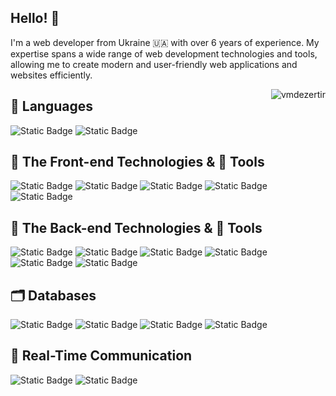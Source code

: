 ## Hello! 👋
I'm a web developer from Ukraine 🇺🇦 with over 6 years of experience. My expertise spans a wide range of web development technologies and tools, allowing me to create modern and user-friendly web applications and websites efficiently.

<img align="right" src="https://github-readme-stats.vercel.app/api/top-langs?username=vmdezertir&show_icons=true&locale=en&layout=compact" alt="vmdezertir" />

## 🙊 Languages
![Static Badge](https://img.shields.io/badge/javaScript-gray?style=for-the-badge&logo=javascript)
![Static Badge](https://img.shields.io/badge/typeScript-gray?style=for-the-badge&logo=typescript)

## 🌝 The Front-end Technologies & 🔧 Tools
![Static Badge](https://img.shields.io/badge/react-gray?style=for-the-badge&logo=react&color=rgb(8%2C%20126%2C%20164))
![Static Badge](https://img.shields.io/badge/React%20Native-gray?style=for-the-badge&logo=react&color=rgb(8%2C%20126%2C%20164))
![Static Badge](https://img.shields.io/badge/redux-gray?style=for-the-badge&logo=redux&color=rgb(118%2C%2074%2C%20188))
![Static Badge](https://img.shields.io/badge/ZUSTAND-gray?style=for-the-badge)
![Static Badge](https://img.shields.io/badge/mui-gray?style=for-the-badge&logo=mui&logoColor=white&color=%23007FFF)


## 🌚 The Back-end Technologies & 🔧 Tools
![Static Badge](https://img.shields.io/badge/docker-gray?style=for-the-badge&logo=docker&logoColor=white&color=rgb(29%2C%2099%2C%20237))
![Static Badge](https://img.shields.io/badge/node.js-gray?style=for-the-badge&logo=nodedotjs&logoColor=white&color=rgb(65%2C%20126%2C%2056))
![Static Badge](https://img.shields.io/badge/fastify-gray?style=for-the-badge&logo=fastify)
![Static Badge](https://img.shields.io/badge/nestjs-gray?style=for-the-badge&logo=nestjs&color=rgb(234%2C%2040%2C%2069))
![Static Badge](https://img.shields.io/badge/bull-gray?style=for-the-badge&logoColor=white&color=rgb(9%2C%20105%2C%2021))
![Static Badge](https://img.shields.io/badge/swagger-gray?style=for-the-badge&logo=swagger&logoColor=white&color=%2385EA2D)

## 🗂️ Databases
![Static Badge](https://img.shields.io/badge/postgresql-gray?style=for-the-badge&logo=postgresql&logoColor=white&color=rgb(51%2C%20103%2C%20145))
![Static Badge](https://img.shields.io/badge/mongodb-gray?style=for-the-badge&logo=mongodb&logoColor=white&color=rgb(0%2C%20128%2C%200))
![Static Badge](https://img.shields.io/badge/redis-gray?style=for-the-badge&logo=redis&logoColor=white&color=rgb(255%2C%2068%2C%205))
![Static Badge](https://img.shields.io/badge/firebase-gray?style=for-the-badge&logo=firebase&logoColor=white&color=%23DD2C00)

## 💬 Real-Time Communication
![Static Badge](https://img.shields.io/badge/sse-gray?style=for-the-badge&logoColor=white)
![Static Badge](https://img.shields.io/badge/websockets-gray?style=for-the-badge&logo=socketdotio&logoColor=white&color=%23010101)




